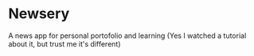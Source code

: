 # Newsery
A news app for personal portofolio and learning (Yes I watched a tutorial about it, but trust me it's different)
